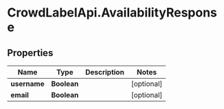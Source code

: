# CrowdLabelApi.AvailabilityResponse

## Properties

Name | Type | Description | Notes
------------ | ------------- | ------------- | -------------
**username** | **Boolean** |  | [optional] 
**email** | **Boolean** |  | [optional] 


